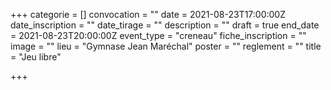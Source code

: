 +++
categorie = []
convocation = ""
date = 2021-08-23T17:00:00Z
date_inscription = ""
date_tirage = ""
description = ""
draft = true
end_date = 2021-08-23T20:00:00Z
event_type = "creneau"
fiche_inscription = ""
image = ""
lieu = "Gymnase Jean Maréchal"
poster = ""
reglement = ""
title = "Jeu libre"

+++
